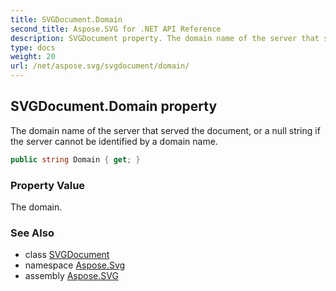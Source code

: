 ```yaml
---
title: SVGDocument.Domain
second_title: Aspose.SVG for .NET API Reference
description: SVGDocument property. The domain name of the server that served the document or a null string if the server cannot be identified by a domain name
type: docs
weight: 20
url: /net/aspose.svg/svgdocument/domain/
---
```

## SVGDocument.Domain property

The domain name of the server that served the document, or a null string if the server cannot be identified by a domain name.

```csharp
public string Domain { get; }
```

### Property Value

The domain.

### See Also

* class [SVGDocument](../)
* namespace [Aspose.Svg](../../svgdocument/)
* assembly [Aspose.SVG](../../../)
